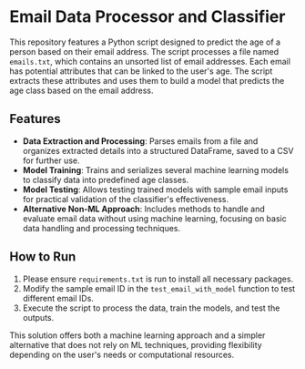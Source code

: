 # Email Data Processor and Classifier

This repository features a Python script designed to predict the age of a person based on their email address. The script processes a file named `emails.txt`, which contains an unsorted list of email addresses. Each email has potential attributes that can be linked to the user's age. The script extracts these attributes and uses them to build a model that predicts the age class based on the email address.

## Features

- **Data Extraction and Processing**: Parses emails from a file and organizes extracted details into a structured DataFrame, saved to a CSV for further use.
- **Model Training**: Trains and serializes several machine learning models to classify data into predefined age classes.
- **Model Testing**: Allows testing trained models with sample email inputs for practical validation of the classifier's effectiveness.
- **Alternative Non-ML Approach**: Includes methods to handle and evaluate email data without using machine learning, focusing on basic data handling and processing techniques.

## How to Run

1. Please ensure `requirements.txt` is run to install all necessary packages.
2. Modify the sample email ID in the `test_email_with_model` function to test different email IDs.
3. Execute the script to process the data, train the models, and test the outputs.

This solution offers both a machine learning approach and a simpler alternative that does not rely on ML techniques, providing flexibility depending on the user's needs or computational resources.


